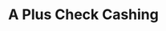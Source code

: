 ---
title: A Plus Check Cashing
slug: a-plus-check-cashing
updated-on: '2024-05-30T13:44:31.749Z'
created-on: '2024-05-30T13:41:46.671Z'
published-on: '2024-05-30T13:54:32.469Z'
f_city-state-2:
- cms/city/maysville-ky.md
- cms/city/oak-park-mi.md
- cms/city/virginia-beach-va.md
f_locations:
- cms/payday-loan/a-plus-check-cashing-490.md
- cms/payday-loan/a-plus-check-cashing-491.md
- cms/payday-loan/a-plus-check-cashing-492.md
- cms/payday-loan/a-plus-check-cashing-493.md
f_states:
- cms/state/kentucky.md
- cms/state/michigan.md
- cms/state/virginia.md
layout: '[company].html'
tags: company
---